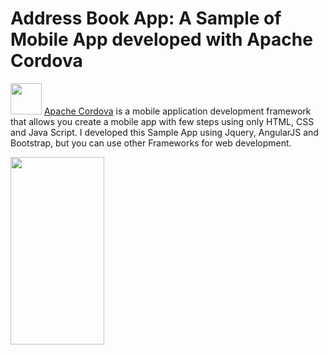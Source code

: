 # Address Book App: A Sample of Mobile App developed with Apache Cordova
<p><img src="http://cordova.apache.org/static/img/cordova_bot.png" width="50" height="50"> <a href="http://cordova.apache.org/">Apache Cordova</a> is a mobile application development framework that allows you create a mobile app with few steps using only HTML, CSS and Java Script. I developed this Sample App using  Jquery, AngularJS and Bootstrap, but you can use other Frameworks for web development.</P>
<img src="http://firmino.somee.com/static/img/printAndroidAddressApp.png" width="150" height="300">


